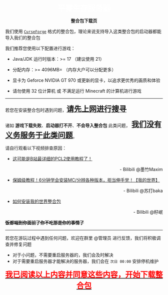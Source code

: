 <p align="center">
    <font size=5>
        <b>
            <span style="color:white;">
                平霄生存服务器
            </span>
        </b>
    </font>
</p>

<p align="center">
    <b>
        整合包下载页
    </b>
</p>

我们使用 [`CurseForge`](https://www.curseforge.com/minecraft) 格式的整合包，理论来说支持导入这类整合包的启动器都能导入我们的整合包

我们推荐您使用以下配置进行游戏：

- Java/JDK 运行时版本：>= 17 （建议使用 21）

- 分配内存：>= 4096MB= （内存大户可以分配更多）

- 显卡为 Geforce NVIDIA GT 970 或更新的显卡，以追求更优秀的画质和体验

- 请勿使用 32 位计算机 或 不满足运行 Minecraft 的计算机进行游戏

---

若您在安装整合包时遇到问题，<u><b><font size=5>请先上网进行搜寻</font></b></u>

诸如 **游戏下载失败**、**启动器打不开**、**不会导入整合包** 此类问题， <u><b><font size=5>我们没有义务服务于此类问题</font></b></u>。

请自行观看以下视频排查原因：
- [这可能是B站最详细的PCL2使用教程了！](https://www.bilibili.com/video/BV1o64y187GJ)
<p align="right">
    - Bilibili @墨竹Maxim
</p>

- [保姆级教程！6分钟学会安装MC/分辨各种版本，拒当伸手党！【我的世界】](https://www.bilibili.com/video/BV1og41137kf)
<p align="right">
    - Bilibili @苏打baka
</p>

- [如何安装我的世界整合包](https://www.bilibili.com/video/BV17u4y1T7uA)
<p align="right">
    - Bilibili @籽岷
</p>

**~~饭都端到你面前了你不吃那是你的事情了~~**

---

若您在游玩过程中遇到任何问题，欢迎在群里 @管理员 进行反馈，我们将积极调查并修复问题

- 对于小问题，不需要重启服务器的，我们会及时解决
- 对于需要重启服务器才能解决的服务器，我们会在 `次日 00:00` 安排停机维护

<p align="center">
    <font size=5>
        <b>
            <a href="https://codeload.github.com/Azure-Network/Azure-Mod-Server-Pack/zip/refs/heads/main">
                <span style="color:red;">
                    我已阅读以上内容并同意这些内容，开始下载整合包
                </span>
            </a>
        </b>
    </font>
</p>